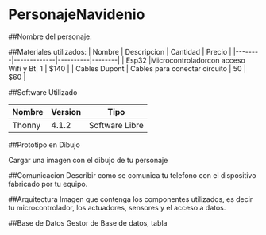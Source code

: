 # PersonajeNavidenio
##Nombre del personaje:

##Materiales utilizados:
| Nombre | Descripcion | Cantidad | Precio |
|--------|-------------|----------|--------|
| Esp32  |Microcontroladorcon acceso Wifi y Bt|  1   | $140 |
| Cables Dupont  | Cables para conectar circuito   | 50 | $60 |

##Software Utilizado

|Nombre|Version|Tipo|
|--|--|--|
|Thonny|4.1.2|Software Libre|


##Prototipo en Dibujo

Cargar una imagen con el dibujo de tu personaje

##Comunicacion
Describir como se comunica tu telefono con el dispositivo fabricado por tu equipo.

##Arquitectura
Imagen que contenga los componentes utilizados, es decir tu microcontrolador, los actuadores, sensores y el acceso a datos.

##Base de Datos
Gestor de Base de datos, tabla

